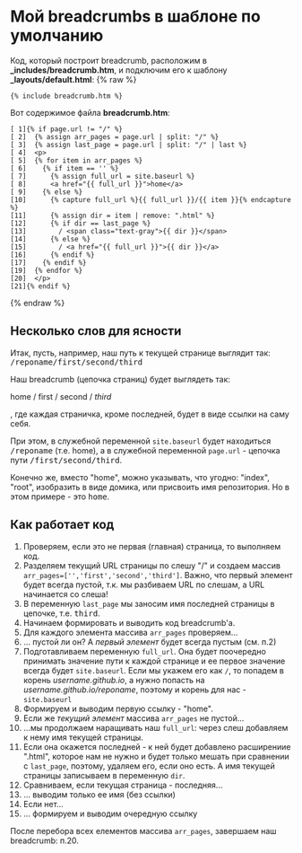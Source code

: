 # Мой breadcrumbs в шаблоне по умолчанию

Код, который построит breadcrumb, расположим в **_includes/breadcrumb.htm**, и подключим его к шаблону **_layouts/default.html**:
{% raw %}
```
{% include breadcrumb.htm %}
```

Вот содержимое файла **breadcrumb.htm**:

```
[ 1]{% if page.url != "/" %}
[ 2]  {% assign arr_pages = page.url | split: "/" %}
[ 3]  {% assign last_page = page.url | split: "/" | last %}
[ 4]  <p>
[ 5]  {% for item in arr_pages %}
[ 6]    {% if item == '' %}
[ 7]      {% assign full_url = site.baseurl %}
[ 8]      <a href="{{ full_url }}">home</a>
[ 9]    {% else %}
[10]      {% capture full_url %}{{ full_url }}/{{ item }}{% endcapture %}
[11]      {% assign dir = item | remove: ".html" %}
[12]      {% if dir == last_page %}
[13]        / <span class="text-gray">{{ dir }}</span>
[14]      {% else %}
[15]        / <a href="{{ full_url }}">{{ dir }}</a>
[16]      {% endif %}
[17]    {% endif %}
[19]  {% endfor %}
[20]  </p>
[21]{% endif %}
```
{% endraw %}

## Несколько слов для ясности

Итак, пусть, например, наш путь к текущей странице выглядит так: <samp>/reponame/first/second/third</samp>

Наш breadcrumb (цепочка страниц) будет выглядеть так:

home / first / second / _third_

, где каждая страничка, кроме последней, будет в виде ссылки на саму себя.

При этом, в служебной переменной `site.baseurl` будет находиться <samp>/reponame</samp> (т.е. home), а в служебной переменной `page.url` - цепочка пути <samp>/first/second/third</samp>.

Конечно же, вместо "home", можно указывать, что угодно: "index", "root", изобразить в виде домика, или присвоить имя репозитория. Но в этом примере - это <samp>home</samp>.


## Как работает код

1. Проверяем, если это не первая (главная) страница, то выполняем код.
2. Разделяем текущий URL страницы по слешу "/" и создаем массив `arr_pages=['','first','second','third']`. Важно, что первый элемент будет всегда пустой, т.к. мы разбиваем URL по слешам, а URL начинается со слеша!
3. В переменную `last_page` мы заносим имя последней страницы в цепочке, т.е. <samp>third</samp>.
4. Начинаем формировать и выводить код breadcrumb'а.
5. Для каждого элемента массива `arr_pages` проверяем...
6. ... пустой ли он? А _первый элемент_ будет всегда пустым (см. п.2)
7. Подготавливаем переменную `full_url`. Она будет поочередно принимать значение пути к каждой странице и ее первое значение всегда будет `site.baseurl`. Если мы укажем его как `/`, то попадем в корень _username.github.io_, а нужно попасть на _username.github.io/reponame_, поэтому и корень для нас - `site.baseurl`
8. Формируем и выводим первую ссылку - "home".
9. Если же _текущий элемент_ массива `arr_pages` не пустой...
10. ...мы продолжаем наращивать наш `full_url`: через слеш добавляем к нему имя текущей страницы.
11. Если она окажется последней - к ней будет добавлено расширениие ".html", которое нам не нужно и будет только мешать при сравнении с `last_page`, поэтому, удаляем его, если оно есть. А имя текущей страницы записываем в переменную `dir`.
12. Сравниваем, если текущая страница - последняя...
13. ... выводим только ее имя (без ссылки)
14. Если нет...
15. ... формируем и выводим очередную ссылку

После перебора всех елементов массива `arr_pages`, завершаем наш breadcrumb: п.20.
